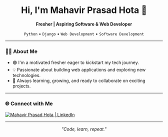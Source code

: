 <!-- Profile README for Mahavirhota -->

<h1 align="center">Hi, I'm Mahavir Prasad Hota 👋</h1>

<p align="center">
  <b>Fresher | Aspiring Software & Web Developer</b>
</p>

<p align="center">
  <code>Python</code> • <code>Django</code> • <code>Web Development</code> • <code>Software Development</code>
</p>

---

### 👨‍💻 About Me
- 🟢 I'm a motivated fresher eager to kickstart my tech journey.
- 💡 Passionate about building web applications and exploring new technologies.
- 🚀 Always learning, growing, and ready to collaborate on exciting projects.

---

### 🌐 Connect with Me

<p>
  <a href="https://www.linkedin.com/in/mahavir-prasad-hota" target="_blank">
    <img src="https://img.shields.io/badge/LinkedIn-0A66C2?style=for-the-badge&logo=linkedin&logoColor=white" alt="Mahavir Prasad Hota | LinkedIn"/>
  </a>
</p>

---

<!-- Optionally, add a fun quote or motto below -->

<p align="center"><i>"Code, learn, repeat."</i></p>

